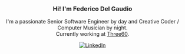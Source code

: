 <div align="center">

### Hi! I'm Federico Del Gaudio

I'm a passionate Senior Software Engineer by day and Creative Coder / Computer Musician by night.<br/>
Currently working at [Three60](https://three60energy.com/).<br/>

<div align="center">

<a href="https://www.linkedin.com/in/federico-del-gaudio/" target="_blank"><img src="https://img.shields.io/badge/LinkedIn-%230077B5.svg?&style=flat-square&logo=linkedin&logoColor=white" alt="LinkedIn"></a>

</div>
